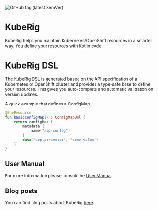 ![GitHub tag (latest SemVer)](https://img.shields.io/github/tag/teyckmans/kuberig.svg?label=latest%20release)

# KubeRig

KubeRig helps you maintain Kubernetes/OpenShift resources in a smarter way. 
You define your resources with [Kotlin](https://kotlinlang.org/) code.

# KubeRig DSL
The KubeRig DSL is generated based on the API specification of a Kubernetes or OpenShift cluster and provides a type-safe base to define your resources. 
This gives you auto-complete and automatic validation on version updates.

A quick example that defines a ConfigMap.
```kotlin
@EnvResource
fun basicConfigMap() : ConfigMapDsl {
    return configMap {
        metadata {
            name("app-config")
        }
        data("app.parameter", "some-value")
    }
}
```

## User Manual

For more information please consult the [User Manual](https://teyckmans.github.io/kuberig/#/).

## Blog posts

You can find blog posts about KubeRig [here](https://rigel.dev/tag/kuberig/). 
